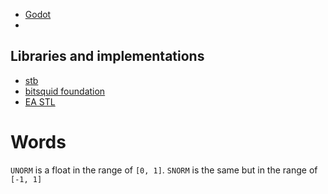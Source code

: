 - [Godot](https://github.com/godotengine/godot)
- 

## Libraries and implementations

- [stb](https://github.com/nothings/stb)
- [bitsquid foundation](https://github.com/niklas-ourmachinery/bitsquid-foundation)
- [EA STL](https://github.com/electronicarts/EASTL)








# Words

`UNORM` is a float in the range of `[0, 1]`.
`SNORM` is the same but in the range of `[-1, 1]`